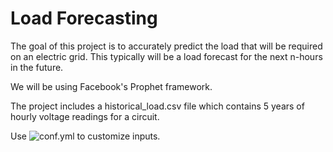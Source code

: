 # Load Forecasting 

The goal of this project is to accurately predict the load that will be required on an electric grid.
This typically will be a load forecast for the next n-hours in the future.

We will be using Facebook's Prophet framework.

The project includes a historical_load.csv file which contains 5 years of hourly voltage readings
for a circuit.

Use ![conf.yml](src/main/conf.yml) to customize inputs.

